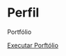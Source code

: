 # Perfil
 Portfólio

<a href="https://gustavocarvalhorodrigues.github.io/Perfil/" target="_blank">Executar Porftólio</a>
